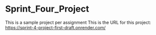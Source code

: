 # Sprint_Four_Project
 This is a sample project per assignment
This is the URL for this project:
https://sprint-4-project-first-draft.onrender.com/
